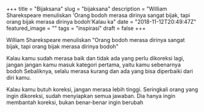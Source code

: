 +++
title = "Bijaksana"
slug = "bijaksana"
description = "William Sharekspeare menuliskan 'Orang bodoh merasa dirinya sangat bijak, tapi orang bijak merasa dirinya bodoh'Kalau ka"
date = "2018-11-12T20:49:47Z"
featured_image = ""
tags = "inspirasi"
draft = false
+++ 
 
William Sharekspeare menuliskan "Orang bodoh merasa dirinya sangat bijak, tapi orang bijak merasa dirinya bodoh"

Kalau kamu sudah merasa baik dan tidak ada yang perlu dikoreksi lagi,
jangan jangan kamu masuk kategori pertama, yaitu kamu sebenarnya bodoh
Sebaliknya, selalu merasa kurang dan ada yang bisa diperbaiki dari diri kamu.

Kalau kamu butuh koreksi, jangan merasa lebih tinggi. Seringkali orang yang ingin dikoreksi, sudah menyiapkan semua jawaban. Dia hanya ingin membantah koreksi, bukan benar-benar ingin berubah